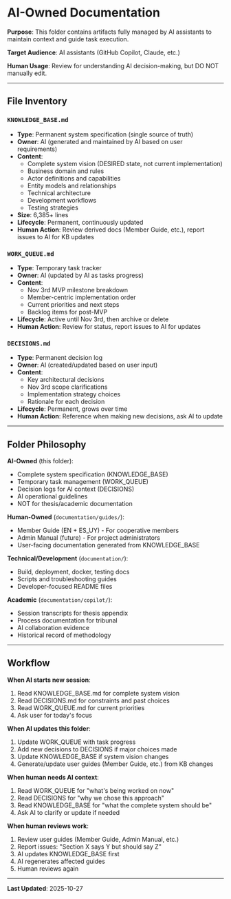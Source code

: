 # AI-Owned Documentation

**Purpose**: This folder contains artifacts fully managed by AI assistants to maintain context and guide task execution.

**Target Audience**: AI assistants (GitHub Copilot, Claude, etc.)

**Human Usage**: Review for understanding AI decision-making, but DO NOT manually edit.

---

## File Inventory

### `KNOWLEDGE_BASE.md`

- **Type**: Permanent system specification (single source of truth)
- **Owner**: AI (generated and maintained by AI based on user requirements)
- **Content**:
  - Complete system vision (DESIRED state, not current implementation)
  - Business domain and rules
  - Actor definitions and capabilities
  - Entity models and relationships
  - Technical architecture
  - Development workflows
  - Testing strategies
- **Size**: 6,385+ lines
- **Lifecycle**: Permanent, continuously updated
- **Human Action**: Review derived docs (Member Guide, etc.), report issues to AI for KB updates

### `WORK_QUEUE.md`

- **Type**: Temporary task tracker
- **Owner**: AI (updated by AI as tasks progress)
- **Content**:
  - Nov 3rd MVP milestone breakdown
  - Member-centric implementation order
  - Current priorities and next steps
  - Backlog items for post-MVP
- **Lifecycle**: Active until Nov 3rd, then archive or delete
- **Human Action**: Review for status, report issues to AI for updates

### `DECISIONS.md`

- **Type**: Permanent decision log
- **Owner**: AI (created/updated based on user input)
- **Content**:
  - Key architectural decisions
  - Nov 3rd scope clarifications
  - Implementation strategy choices
  - Rationale for each decision
- **Lifecycle**: Permanent, grows over time
- **Human Action**: Reference when making new decisions, ask AI to update

---

## Folder Philosophy

**AI-Owned** (this folder):

- Complete system specification (KNOWLEDGE_BASE)
- Temporary task management (WORK_QUEUE)
- Decision logs for AI context (DECISIONS)
- AI operational guidelines
- NOT for thesis/academic documentation

**Human-Owned** (`documentation/guides/`):

- Member Guide (EN + ES_UY) - For cooperative members
- Admin Manual (future) - For project administrators
- User-facing documentation generated from KNOWLEDGE_BASE

**Technical/Development** (`documentation/`):

- Build, deployment, docker, testing docs
- Scripts and troubleshooting guides
- Developer-focused README files

**Academic** (`documentation/copilot/`):

- Session transcripts for thesis appendix
- Process documentation for tribunal
- AI collaboration evidence
- Historical record of methodology

---

## Workflow

**When AI starts new session**:

1. Read KNOWLEDGE_BASE.md for complete system vision
2. Read DECISIONS.md for constraints and past choices
3. Read WORK_QUEUE.md for current priorities
4. Ask user for today's focus

**When AI updates this folder**:

1. Update WORK_QUEUE with task progress
2. Add new decisions to DECISIONS if major choices made
3. Update KNOWLEDGE_BASE if system vision changes
4. Generate/update user guides (Member Guide, etc.) from KB changes

**When human needs AI context**:

1. Read WORK_QUEUE for "what's being worked on now"
2. Read DECISIONS for "why we chose this approach"
3. Read KNOWLEDGE_BASE for "what the complete system should be"
4. Ask AI to clarify or update if needed

**When human reviews work**:

1. Review user guides (Member Guide, Admin Manual, etc.)
2. Report issues: "Section X says Y but should say Z"
3. AI updates KNOWLEDGE_BASE first
4. AI regenerates affected guides
5. Human reviews again

---

**Last Updated**: 2025-10-27

